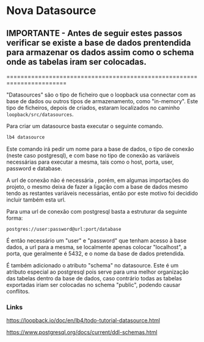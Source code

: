 # Nova Datasource

## IMPORTANTE - Antes de seguir estes passos verificar se existe a base de dados prentendida para armazenar os dados assim como o schema onde as tabelas iram ser colocadas.

=======================================================================

"Datasources" são o tipo de ficheiro que o loopback usa connectar com as base de dados ou outros tipos de armazenamento, como "in-memory". Este tipo de ficheiros, depois de criados, estaram localizados no caminho `loopback/src/datasources`.

Para criar um datasource basta executar o seguinte comando.

```txt
lb4 datasource
```

Este comando irá pedir um nome para a base de dados, o tipo de conexão (neste caso postgresql), e com base no tipo de conexão as variáveis necessárias para executar a mesma, tais como o host, porta, user, password e database.

A url de conexão não é necessária , porém, em algumas importações do projeto, o mesmo deixa de fazer a ligação com a base de dados mesmo tendo as restantes variáveis necessárias, então por este motivo foi decidido incluir também esta url.

Para uma url de conexão com postgresql basta a estruturar da seguinte forma:

```postgres
postgres://user:password@url:port/database
```

É então necessário um "user" e "password" que tenham acesso à base dados, a url para a mesma, se localmente apenas colocar "localhost", a porta, que geralmente é 5432, e o nome da base de dados pretendida.

É também adicionado o atributo "schema" no datasource. Este é um atributo especial ao postgresql pois serve para uma melhor organização das tabelas dentro da base de dados, caso contrário todas as tabelas exportadas iriam ser colocadas no schema "public", podendo causar conflitos.

### Links

https://loopback.io/doc/en/lb4/todo-tutorial-datasource.html

https://www.postgresql.org/docs/current/ddl-schemas.html